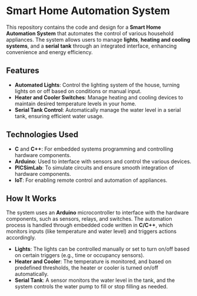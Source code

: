 
# Smart Home Automation System

This repository contains the code and design for a **Smart Home Automation System** that automates the control of various household appliances. The system allows users to manage **lights**, **heating and cooling systems**, and a **serial tank** through an integrated interface, enhancing convenience and energy efficiency.

## Features

- **Automated Lights**: Control the lighting system of the house, turning lights on or off based on conditions or manual input.
- **Heater and Cooler Switches**: Manage heating and cooling devices to maintain desired temperature levels in your home.
- **Serial Tank Control**: Automatically manage the water level in a serial tank, ensuring efficient water usage.

## Technologies Used

- **C** and **C++**: For embedded systems programming and controlling hardware components.
- **Arduino**: Used to interface with sensors and control the various devices.
- **PICSimLab**: To simulate circuits and ensure smooth integration of hardware components.
- **IoT**: For enabling remote control and automation of appliances.

## How It Works

The system uses an **Arduino** microcontroller to interface with the hardware components, such as sensors, relays, and switches. The automation process is handled through embedded code written in **C/C++**, which monitors inputs (like temperature and water level) and triggers actions accordingly.

- **Lights**: The lights can be controlled manually or set to turn on/off based on certain triggers (e.g., time or occupancy sensors).
- **Heater and Cooler**: The temperature is monitored, and based on predefined thresholds, the heater or cooler is turned on/off automatically.
- **Serial Tank**: A sensor monitors the water level in the tank, and the system controls the water pump to fill or stop filling as needed.
